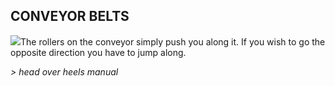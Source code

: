 ## CONVEYOR BELTS

![](texture-conveyor.x.1)The rollers on the conveyor simply push you along it. If you wish to go the
opposite direction you have to jump along.

*> head over heels manual*
